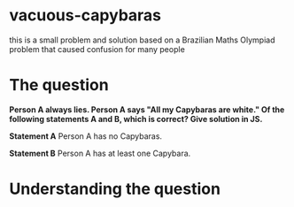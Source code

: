 # vacuous-capybaras

this is a small problem and solution based on a Brazilian Maths Olympiad problem that caused confusion for many people

# The question
<b>Person A always lies. Person A says "All my Capybaras are white." Of the following statements A and B, which is correct? Give solution in JS.</b>

 <b>Statement A</b> 
  Person A has no Capybaras.
  
 <b>Statement B</b>
  Person A has at least one Capybara.
  
# Understanding the question 

